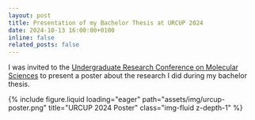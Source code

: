 ```yaml
---
layout: post
title: Presentation of my Bachelor Thesis at URCUP 2024
date: 2024-10-13 16:00:00+0100
inline: false
related_posts: false
---
```


I was invited to the <a href="https://urcup.cup.uni-muenchen.de/">Undergraduate Research Conference on Molecular Sciences</a> to present a poster about the research I did during my bachelor thesis.

{% include figure.liquid loading="eager" path="assets/img/urcup-poster.png" title="URCUP 2024 Poster" class="img-fluid z-depth-1" %}
